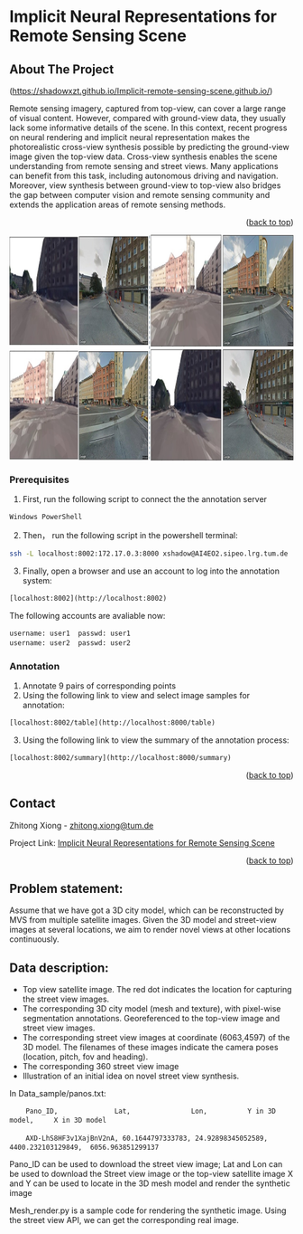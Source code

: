# Implicit Neural Representations for Remote Sensing Scene

<!-- ABOUT THE PROJECT -->
## About The Project
(https://shadowxzt.github.io/Implicit-remote-sensing-scene.github.io/)

Remote sensing imagery, captured from top-view, can cover a large range of visual content. However, compared with ground-view data, they usually lack some informative details of the scene. In this context, recent progress on neural rendering and implicit neural representation makes the photorealistic cross-view synthesis possible by predicting the ground-view image given the top-view data. Cross-view synthesis enables the scene understanding from remote sensing and street views. Many applications can benefit from this task, including autonomous driving and navigation. Moreover, view synthesis between ground-view to top-view also bridges the gap between computer vision and remote sensing community and extends the application areas of remote sensing methods.

<p align="right">(<a href="#top">back to top</a>)</p>


<div  align="center">    
 <img src="img/samples.png" width = "1200" height = "400" alt="example" align=center />
</div>

### Prerequisites

1. First, run the following script to connect the the annotation server
  ```sh
  Windows PowerShell
  ```
  
2. Then， run the following script in the powershell terminal:
 ```sh
 ssh -L localhost:8002:172.17.0.3:8000 xshadow@AI4EO2.sipeo.lrg.tum.de
 ```
3. Finally, open a browser and use an account to log into the annotation system:
 ```html
 [localhost:8002](http://localhost:8002)
  ```
  The following accounts are avaliable now:
  ```python
  username: user1  passwd: user1
  username: user2  passwd: user2
  ```
  
### Annotation
1. Annotate 9 pairs of corresponding points
2. Using the following link to view and select image samples for annotation:
```html
[localhost:8002/table](http://localhost:8000/table)
```
3. Using the following link to view the summary of the annotation process:
```html
[localhost:8002/summary](http://localhost:8000/summary)
```

<p align="right">(<a href="#top">back to top</a>)</p>


<!-- CONTACT -->
## Contact

Zhitong Xiong - zhitong.xiong@tum.de

Project Link: [Implicit Neural Representations for Remote Sensing Scene]([https://github.com/your_username/repo_name](https://shadowxzt.github.io/Implicit-remote-sensing-scene.github.io/))

<p align="right">(<a href="#top">back to top</a>)</p>



## Problem statement:
Assume that we have got a 3D city model, which can be reconstructed by MVS from multiple satellite images. Given the 3D model and street-view images at several locations, we aim to render novel views at other locations continuously.

## Data description:
*	Top view satellite image. The red dot indicates the location for capturing the street view images.
*	The corresponding 3D city model (mesh and texture), with pixel-wise segmentation annotations. Georeferenced to the top-view image and street view images.
*	The corresponding street view images at coordinate (6063,4597) of the 3D model. The filenames of these images indicate the camera poses (location, pitch, fov and heading). 
*	The corresponding 360 street view image
*	Illustration of an initial idea on novel street view synthesis.

In Data_sample/panos.txt:

        Pano_ID,              Lat,               Lon,          Y in 3D model,     X in 3D model
  
        AXD-LhS8HF3v1XajBnV2nA, 60.1644797333783, 24.92898345052589, 4400.232103129849,  6056.963851299137

Pano_ID can be used to download the street view image;
Lat and Lon can be used to download the Street view image or the top-view satellite image
X and Y can be used to locate in the 3D mesh model and render the synthetic image

Mesh_render.py is a sample code for rendering the synthetic image. Using the street view API, we can get the corresponding real image.


